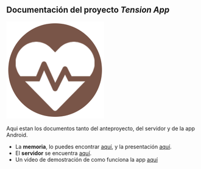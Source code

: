 ## Documentación del proyecto _Tension App_

<img src="icon.png" width=256>

Aqui estan los documentos tanto del anteproyecto, del servidor y de la app Android.

- La **memoria**, lo puedes encontrar [aquí](https://github.com/hkfuertes/tension-app-project/blob/master/TFM_Miguel_Fuertes_v6.pdf), y la presentación [aquí](https://github.com/hkfuertes/tension-app-project/blob/master/TensionApp.pdf).
- El **servidor** se encuentra [aquí](https://github.com/hkfuertes/tension-app-project/tree/master/anexo_server.md).
- Un video de demostración de como funciona la app [aquí](https://github.com/hkfuertes/tension-app-project/tree/master/tensionapp_demo.m4v)



